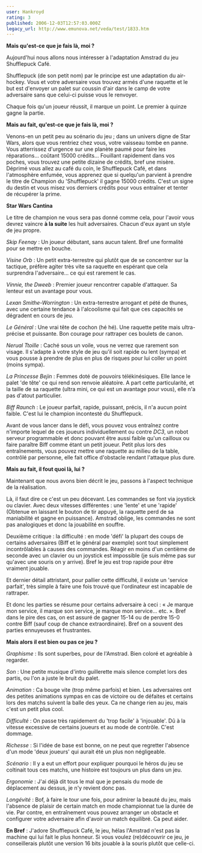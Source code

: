 ```yaml
---
user: Hankroyd
rating: 3
published: 2006-12-03T12:57:03.000Z
legacy_url: http://www.emunova.net/veda/test/1833.htm
---
```

**Mais qu'est-ce que je fais là, moi ?**  

  

Aujourd'hui nous allons nous intéresser à l'adaptation Amstrad du jeu Shufflepuck Café.  

Shufflepuck (de son petit nom) par le principe est une adaptation du air-hockey. Vous et votre adversaire vous trouvez armés d'une raquette et le but est d'envoyer un palet sur coussin d'air dans le camp de votre adversaire sans que celui-ci puisse vous le renvoyer.  

Chaque fois qu'un joueur réussit, il marque un point. Le premier à quinze gagne la partie.  

  

  

**Mais au fait, qu'est-ce que je fais là, moi ?**  

  

Venons-en un petit peu au scénario du jeu ; dans un univers digne de Star Wars, alors que vous rentriez chez vous, votre vaisseau tombe en panne. Vous atterrissez d'urgence sur une planète paumé pour faire les réparations... coûtant 15000 crédits... Fouillant rapidement dans vos poches, vous trouvez une petite dizaine de crédits, bref une misère. Déprimé vous allez au café du coin, le Shufflepuck Café, et dans l'atmosphère enfumée, vous apprenez que si quelqu'un parvient à prendre le titre de Champion du 'Shufflepuck' il gagne 15000 crédits. C'est un signe du destin et vous misez vos derniers crédits pour vous entraîner et tenter de récupérer la prime.  

  

  

**Star Wars Cantina**  

  

Le titre de champion ne vous sera pas donné comme cela, pour l'avoir vous devrez vaincre **à la suite** les huit adversaires. Chacun d'eux ayant un style de jeu propre.  

  

_Skip Feenay_ : Un joueur débutant, sans aucun talent. Bref une formalité pour se mettre en bouche.  

  

_Visine Orb_ : Un petit extra-terrestre qui plutôt que de se concentrer sur la tactique, préfère agiter très vite sa raquette en espérant que cela surprendra l'adversaire... ce qui est rarement le cas.  

  

_Vinnie, the Dweeb_ : Premier joueur rencontrer capable d'attaquer. Sa lenteur est un avantage pour vous.  

  

_Lexan Smithe-Worrington_ : Un extra-terrestre arrogant et pété de thunes, avec une certaine tendance à l'alcoolisme qui fait que ces capacités se dégradent en cours de jeu.  

  

_Le Général_ : Une vrai tête de cochon (hé hé). Une raquette petite mais ultra-précise et puissante. Bon courage pour rattraper ces boulets de canon.  

  

_Nerual Ttoille_ : Caché sous un voile, vous ne verrez que rarement son visage. Il s'adapte à votre style de jeu qu'il soit rapide ou lent (sympa) et vous pousse à prendre de plus en plus de risques pour lui coller un point (moins sympa).  

  

_La Princesse Bejin_ : Femmes doté de pouvoirs télékinésiques. Elle lance le palet 'de tête' ce qui rend son renvoie aléatoire. A part cette particularité, et la taille de sa raquette (ultra mini, ce qui est un avantage pour vous), elle n'a pas d'atout particulier.  

  

_Biff Raunch_ : Le joueur parfait, rapide, puissant, précis, il n'a aucun point faible. C'est lui le champion incontesté du Shufflepuck.  

  

  

Avant de vous lancer dans le défi, vous pouvez vous entraînez contre n'importe lequel de ces joueurs individuellement ou contre _DC3_, un robot serveur programmable et donc pouvant être aussi faible qu'un cailloux ou faire paraître Biff comme étant un petit joueur. Petit plus lors des entraînements, vous pouvez mettre une raquette au milieu de la table, contrôlé par personne, elle fait office d'obstacle rendant l'attaque plus dure.  

  

  

**Mais au fait, il fout quoi là, lui ?**  

  

Maintenant que nous avons bien décrit le jeu, passons à l'aspect technique de la réalisation.  

  

Là, il faut dire ce c'est un peu décevant. Les commandes se font via joystick ou clavier. Avec deux vitesses différentes : une 'lente' et une 'rapide' (Obtenue en laissant le bouton de tir appuyé, la raquette perd de sa maniabilité et gagne en puissance). Amstrad oblige, les commandes ne sont pas analogiques et donc la jouabilité en souffre.  

  

Deuxième critique : la difficulté : en mode 'défi' la plupart des coups de certains adversaires (Biff et le général par exemple) sont tout simplement incontrôlables à causes des commandes. Réagir en moins d'un centième de seconde avec un clavier ou un joystick est impossible (je suis même pas sur qu'avec une souris on y arrive). Bref le jeu est trop rapide pour être vraiment jouable.  

  

Et dernier détail attristant, pour pallier cette difficulté, il existe un 'service parfait', très simple à faire une fois trouvé que l'ordinateur est incapable de rattraper.  

  

Et donc les parties se résume pour certains adversaire à ceci : « Je marque mon service, il marque son service, je marque mon service... etc. ». Bref dans le pire des cas, on est assuré de gagner 15-14 ou de perdre 15-0 contre Biff (sauf coup de chance extraordinaire). Bref on a souvent des parties ennuyeuses et frustrantes.  

  

  

**Mais alors il est bien ou pas ce jeu ?**  

  

_Graphisme_ : Ils sont superbes, pour de l'Amstrad. Bien coloré et agréable à regarder.  

  

_Son_ : Une petite musique d'intro guillerette mais silence complet lors des partis, ou l'on a juste le bruit du palet.  

  

_Animation_ : Ca bouge vite (trop même parfois) et bien. Les adversaires ont des petites animations sympas en cas de victoire ou de défaites et certains lors des matchs suivent la balle des yeux. Ca ne change rien au jeu, mais c'est un petit plus cool.  

  

_Difficulté_ : On passe très rapidement du 'trop facile' à 'injouable'. Dû à la vitesse excessive de certains joueurs et au mode de contrôle. C'est dommage.  

  

_Richesse_ : Si l'idée de base est bonne, on ne peut que regretter l'absence d'un mode 'deux joueurs' qui aurait été un plus non négligeable.  

  

_Scénario_ : Il y a eut un effort pour expliquer pourquoi le héros du jeu se coltinait tous ces matchs, une histoire est toujours un plus dans un jeu.  

  

_Ergonomie_ : J'ai déjà dit tous le mal que je pensais du mode de déplacement au dessus, je n'y revient donc pas.  

  

_Longévité_ : Bof, à faire le tour une fois, pour admirer la beauté du jeu, mais l'absence de plaisir de certain match en mode championnat tue la durée de vie. Par contre, en entraînement vous pouvez arranger un obstacle et configurer votre adversaire afin d'avoir un match équilibré. Ca peut aider.  

  

**En Bref** : J'adore Shufflepuck Café, le jeu, hélas l'Amstrad n'est pas la machine qui lui fait le plus honneur. Si vous voulez (re)découvrir ce jeu, je conseillerais plutôt une version 16 bits jouable à la souris plutôt que celle-ci.